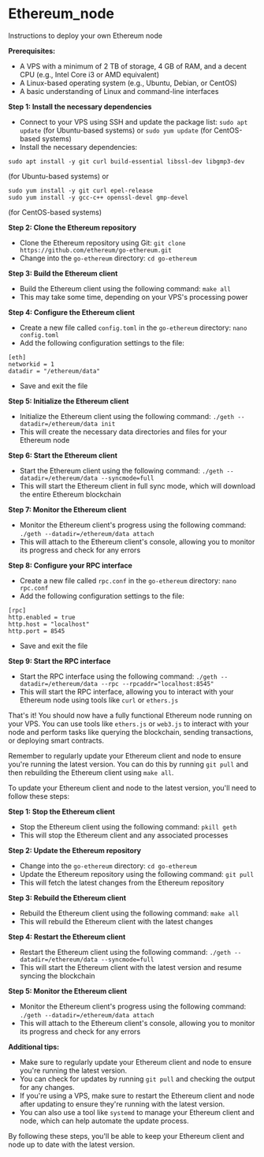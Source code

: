 # Ethereum_node
Instructions to deploy your own Ethereum node



**Prerequisites:**

* A VPS with a minimum of 2 TB of storage, 4 GB of RAM, and a decent CPU (e.g., Intel Core i3 or AMD equivalent)
* A Linux-based operating system (e.g., Ubuntu, Debian, or CentOS)
* A basic understanding of Linux and command-line interfaces

**Step 1: Install the necessary dependencies**

* Connect to your VPS using SSH and update the package list: `sudo apt update` (for Ubuntu-based systems) or `sudo yum update` (for CentOS-based systems)
* Install the necessary dependencies:
```
sudo apt install -y git curl build-essential libssl-dev libgmp3-dev
```
(for Ubuntu-based systems) or
```
sudo yum install -y git curl epel-release
sudo yum install -y gcc-c++ openssl-devel gmp-devel
```
(for CentOS-based systems)

**Step 2: Clone the Ethereum repository**

* Clone the Ethereum repository using Git: `git clone https://github.com/ethereum/go-ethereum.git`
* Change into the `go-ethereum` directory: `cd go-ethereum`

**Step 3: Build the Ethereum client**

* Build the Ethereum client using the following command: `make all`
* This may take some time, depending on your VPS's processing power

**Step 4: Configure the Ethereum client**

* Create a new file called `config.toml` in the `go-ethereum` directory: `nano config.toml`
* Add the following configuration settings to the file:
```
[eth]
networkid = 1
datadir = "/ethereum/data"
```
* Save and exit the file

**Step 5: Initialize the Ethereum client**

* Initialize the Ethereum client using the following command: `./geth --datadir=/ethereum/data init`
* This will create the necessary data directories and files for your Ethereum node

**Step 6: Start the Ethereum client**

* Start the Ethereum client using the following command: `./geth --datadir=/ethereum/data --syncmode=full`
* This will start the Ethereum client in full sync mode, which will download the entire Ethereum blockchain

**Step 7: Monitor the Ethereum client**

* Monitor the Ethereum client's progress using the following command: `./geth --datadir=/ethereum/data attach`
* This will attach to the Ethereum client's console, allowing you to monitor its progress and check for any errors

**Step 8: Configure your RPC interface**

* Create a new file called `rpc.conf` in the `go-ethereum` directory: `nano rpc.conf`
* Add the following configuration settings to the file:
```
[rpc]
http.enabled = true
http.host = "localhost"
http.port = 8545
```
* Save and exit the file

**Step 9: Start the RPC interface**

* Start the RPC interface using the following command: `./geth --datadir=/ethereum/data --rpc --rpcaddr="localhost:8545"`
* This will start the RPC interface, allowing you to interact with your Ethereum node using tools like `curl` or `ethers.js`

That's it! You should now have a fully functional Ethereum node running on your VPS. You can use tools like `ethers.js` or `web3.js` to interact with your node and perform tasks like querying the blockchain, sending transactions, or deploying smart contracts.

Remember to regularly update your Ethereum client and node to ensure you're running the latest version. You can do this by running `git pull` and then rebuilding the Ethereum client using `make all`.



To update your Ethereum client and node to the latest version, you'll need to follow these steps:

**Step 1: Stop the Ethereum client**

* Stop the Ethereum client using the following command: `pkill geth`
* This will stop the Ethereum client and any associated processes

**Step 2: Update the Ethereum repository**

* Change into the `go-ethereum` directory: `cd go-ethereum`
* Update the Ethereum repository using the following command: `git pull`
* This will fetch the latest changes from the Ethereum repository

**Step 3: Rebuild the Ethereum client**

* Rebuild the Ethereum client using the following command: `make all`
* This will rebuild the Ethereum client with the latest changes

**Step 4: Restart the Ethereum client**

* Restart the Ethereum client using the following command: `./geth --datadir=/ethereum/data --syncmode=full`
* This will start the Ethereum client with the latest version and resume syncing the blockchain

**Step 5: Monitor the Ethereum client**

* Monitor the Ethereum client's progress using the following command: `./geth --datadir=/ethereum/data attach`
* This will attach to the Ethereum client's console, allowing you to monitor its progress and check for any errors

**Additional tips:**

* Make sure to regularly update your Ethereum client and node to ensure you're running the latest version.
* You can check for updates by running `git pull` and checking the output for any changes.
* If you're using a VPS, make sure to restart the Ethereum client and node after updating to ensure they're running with the latest version.
* You can also use a tool like `systemd` to manage your Ethereum client and node, which can help automate the update process.

By following these steps, you'll be able to keep your Ethereum client and node up to date with the latest version.
